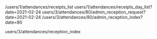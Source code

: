 /users/1/attendances/receipts_list
users/1/attendances/receipts_day_list?date=2021-02-24
users/3/attendances/80/admin_reception_request?date=2021-02-24
/users/3/attendances/80/admin_reception_index?date=80

users/3/attendances/reception_index
